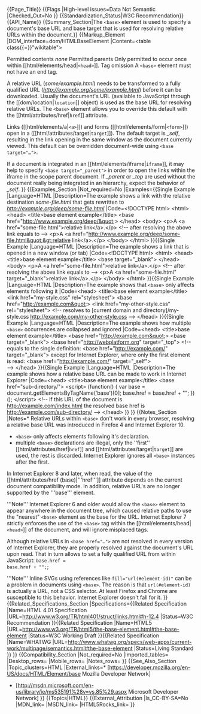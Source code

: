 {{Page_Title}}
{{Flags
|High-level issues=Data Not Semantic
|Checked_Out=No
}}
{{Standardization_Status|W3C Recommendation}}
{{API_Name}}
{{Summary_Section|The <code>&lt;base&gt;</code> element is used to specify a document's base URL and base target that is used for resolving relative URLs within the document.}}
{{Markup_Element
|DOM_interface=dom/HTMLBaseElement
|Content=<table class{{=}}"wikitable">
<tr>
<th style{{=}}"vertical-align: top" id="permitted-contents">Permitted&#160;contents</th>
<td style{{=}}"vertical-align: top; padding-top: 10px"><em>none</em></td>
</tr>
<tr>
<th id="permitted-parents">Permitted&#160;parents</th>
<td>Only permitted to occur once within [[html/elements/head|<code>&lt;head&gt;</code>]].</td>
</tr>
<tr>
<th id="tag-omission">Tag&#160;omission</th>
<td>A <code>&lt;base&gt;</code> element must not have an end tag.</td>
</tr>
</table>

A relative URL (<var>some/example.html</var>) needs to be transformed to a fully qualified URL (<var>http://example.org/some/example.html</var>) before it can be downloaded. Usually the document's URL (available to JavaScript through the [[dom/location|<code>location</code>]] object) is used as the base URL for resolving relative URLs. The <code>&lt;base&gt;</code> element allows you to override this default with the [[html/attributes/href|<code>href</code>]] attribute.

Links ([[html/elements/a|<code>&lt;a&gt;</code>]]) and forms ([[html/elements/form|<code>&lt;form&gt;</code>]]) open in a ([[html/attributes/target|<code>target</code>]]). The default target is <var>_self</var>, resulting in the link opening in the same window as the document currently viewed. This default can be overridden document-wide using <code>&lt;base target="…"&gt;</code>.

If a document is integrated in an [[html/elements/iframe|<code>iframe</code>]], it may help to specify <code>&lt;base target="_parent"&gt;</code> in order to open the links within the iframe in the scope parent document. If <var>_parent</var> or <var>_top</var> are used without the document really being integrated in an hierarchy, expect the behavior of <var>_self</var>.
}}
{{Examples_Section
|Not_required=No
|Examples={{Single Example
|Language=HTML
|Description=The example shows a link with the relative destination <var>some-file.html</var> that gets rewritten to <var>http://example.org/deep/some-file.html</var>
|Code=&lt;!DOCTYPE html&gt;
&lt;html&gt;
  &lt;head&gt;
    &lt;title&gt;base element example&lt;/title&gt;
    &lt;base href=&quot;http://www.example.org/deep/&quot;&gt;
  &lt;/head&gt;
  &lt;body&gt;
    &lt;p&gt;A &lt;a href=&quot;some-file.html&quot;&gt;relative link&lt;/a&gt;.&lt;/p&gt;
    &lt;!-- after resolving the above link equals to --&gt;
    &lt;p&gt;A &lt;a href=&quot;http://www.example.org/deep/some-file.html&quot;&gt;relative link&lt;/a&gt;.&lt;/p&gt;
  &lt;/body&gt;
&lt;/html&gt;
}}{{Single Example
|Language=HTML
|Description=The example shows a link that is opened in a new window (or tab)
|Code=&lt;!DOCTYPE html&gt;
&lt;html&gt;
  &lt;head&gt;
    &lt;title&gt;base element example&lt;/title&gt;
    &lt;base target=&quot;_blank&quot;&gt;
  &lt;/head&gt;
  &lt;body&gt;
    &lt;p&gt;A &lt;a href=&quot;some-file.html&quot;&gt;relative link&lt;/a&gt;.&lt;/p&gt;
    &lt;!-- after resolving the above link equals to --&gt;
    &lt;p&gt;A &lt;a href=&quot;some-file.html&quot; target=&quot;_blank&quot;&gt;relative link&lt;/a&gt;.&lt;/p&gt;
  &lt;/body&gt;
&lt;/html&gt;
}}{{Single Example
|Language=HTML
|Description=The example shows that <code>&lt;base&gt;</code> only affects elements following it
|Code=&lt;head&gt;
  &lt;title&gt;base element example&lt;/title&gt;
  &lt;link href=&quot;my-style.css&quot; rel=&quot;stylesheet&quot;&gt;
  &lt;base href=&quot;http://example.com&quot;&gt;
  &lt;link href=&quot;my-other-style.css&quot; rel=&quot;stylesheet&quot;&gt;
  &lt;!--
    resolves to
    [current domain and directory]/my-style.css
    http://example.com/my-other-style.css
  --&gt;
&lt;/head&gt;
}}{{Single Example
|Language=HTML
|Description=The example shows how multiple <code>&lt;base&gt;</code> occurrences are collapsed and ignored
|Code=&lt;head&gt;
  &lt;title&gt;base element example&lt;/title&gt;
  &lt;base href=&quot;http://example.com&quot;&gt;
  &lt;base target=&quot;_blank&quot;&gt;
  &lt;base href=&quot;http://webplatform.org&quot; target=&quot;_top&quot;&gt;
  &lt;!--
    equals to the single definition:
    &lt;base href=&quot;http://example.com/&quot; target=&quot;_blank&quot;&gt;
    except for Internet Explorer, where only the first element is read:
    &lt;base href=&quot;http://example.com/&quot; target=&quot;_self&quot;&gt;    
  --&gt;
&lt;/head&gt;
}}{{Single Example
|Language=HTML
|Description=The example shows how a relative base URL can be made to work in Internet Explorer
|Code=&lt;head&gt;
  &lt;title&gt;base element example&lt;/title&gt;
  &lt;base href=&quot;sub-directory/&quot;&gt;
  &lt;script&gt;
    (function() {
      var base = document.getElementsByTagName('base')[0];
      base.href = base.href + &quot;&quot;;
    })();
  &lt;/script&gt;
  &lt;!--
    if this URL of the document is 
    http://example.com/index.html the 
    resolved base href is
    http://example.com/sub-directory/ 
  --&gt;
&lt;/head&gt;
}}
}}
{{Notes_Section
|Notes=* Relative URLs within <code>&lt;base&gt;</code> don't work in every browser, resolving a relative base URL was introduced in Firefox 4 and Internet Explorer 10.
* <code>&lt;base&gt;</code> only affects elements following it's declaration.
* multiple <code>&lt;base&gt;</code> declarations are illegal, only the ''first'' [[html/attributes/href|<code>href</code>]] and [[html/attributes/target|<code>target</code>]] are used, the rest is discarded. Internet Explorer ignores all <code>&lt;base&gt;</code> instances after the first.

In Internet Explorer 8 and later, when read, the value of the [[html/attributes/href (base)|'''href''']] attribute depends on the current document compatibility mode.  In addition, relative URL's are no longer supported by the '''base''' element.

'''Note''' Internet Explorer 6 and older would allow the <code>&lt;base&gt;</code> element to appear anywhere in the document tree, which caused relative paths to use the "nearest" <code>&lt;base&gt;</code> element as the base for the URL. Internet Explorer 7 strictly enforces the use of the <code>&lt;base&gt;</code> tag within the [[html/elements/head|<code>&lt;head&gt;</code>]] of the document, and will ignore misplaced tags.

Although relative URLs in <code>&lt;base href=&quot;…&quot;&gt;</code> are not resolved in every version of Internet Explorer, they are properly resolved against the document's URL upon read. That in turn allows to set a fully qualified URL from within JavaScript: <code>base.href = base.href + "";</code>;

'''Note''' Inline SVGs using references like <code>fill="url(#element-id)"</code> can be a problem in documents using <code>&lt;base&gt;</code>. The reason is that <code>url(#element-id)</code> is actually a URL, not a CSS selector. At least Firefox and Chrome are susceptible to this behavior. Internet Explorer doesn't fall for it.
}}
{{Related_Specifications_Section
|Specifications={{Related Specification
|Name=HTML 4.01 Specification
|URL=http://www.w3.org/TR/html401/struct/links.html#h-12.4
|Status=W3C Recommendation
}}{{Related Specification
|Name=HTML5
|URL=http://www.w3.org/TR/html5/the-base-element.html#the-base-element
|Status=W3C Working Draft
}}{{Related Specification
|Name=WHATWG
|URL=http://www.whatwg.org/specs/web-apps/current-work/multipage/semantics.html#the-base-element
|Status=Living Standard
}}
}}
{{Compatibility_Section
|Not_required=No
|Imported_tables=
|Desktop_rows=
|Mobile_rows=
|Notes_rows=
}}
{{See_Also_Section
|Topic_clusters=HTML
|External_links=* [https://developer.mozilla.org/en-US/docs/HTML/Element/base Mozilla Developer Network]
* [http://msdn.microsoft.com/en-us/library/ie/ms535191%28v=vs.85%29.aspx Microsoft Developer Network]
}}
{{Topics|HTML}}
{{External_Attribution
|Is_CC-BY-SA=No
|MDN_link=
|MSDN_link=
|HTML5Rocks_link=
}}